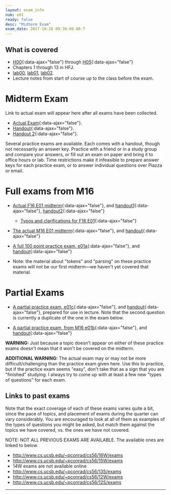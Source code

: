 ```yaml
---
layout: exam_info
num: e01
ready: false
desc: "Midterm Exam"
exam_date: 2017-10-26 09:30:00.00-7
---
```



## What is covered

* [H00](/hwk/h00){:data-ajax="false"} through [H05](/hwk/h05){:data-ajax="false"}
* Chapters 1 through 13 in HFJ.
* [lab00](/lab/lab00), [lab01](/lab/lab01), [lab02](/lab/lab02).
* Lecture notes from start of course up to the class before the exam.

# Midterm Exam

Link to actual exam will appear here after all exams have been collected.

* [Actual Exam](cs56_f17_e01/){:data-ajax="false"}.
* [Handout](cs56_f17_e01/handout/){:data-ajax="false"}.
* [Handout 2](cs56_f17_e01/handout2/){:data-ajax="false"}.




Several practice exams are available.  Each comes with a handout, though not necessarily an answer key.   Practice with a friend or in a study group and compare your answers, or fill out an exam on paper and bring it to office hours or lab.   Time restrictions make it infeasible to prepare answer keys for each practice exam, or to answer individual questions over Piazza or email.

# Full exams from M16

*    [Actual F16 E01 midterm](cs56_f16_e01/){:data-ajax="false"},
     and [handout1](cs56_f16_e01/handout/){:data-ajax="false"}, [handout2](cs56_f16_e01/handout2/){:data-ajax="false"}
     *  [Typos and clarifications for F16 E01](cs56_f16_e01/typos){:data-ajax="false"}
*    [The actual M16 E01 midterm](cs56_m16_e01/){:data-ajax="false"}, 
     and [handout](cs56_m16_e01/handout/){:data-ajax="false"}
*    [A full 100 point practice exam, e01a](cs56_m16_e01_practice){:data-ajax="false"}, 
     and [handout](cs56_m16_e01_practice/handout){:data-ajax="false"}
     
   * Note: the material about "tokens" and "parsing" on these practice exams will not be our first midterm&mdash;we haven't yet covered that material.
     
# Partial Exams

*    [A partial practice exam, e01c](cs56_f16_e01_practice_c/){:data-ajax="false"},
     and [handout](cs56_f16_e01_practice_c/handout/){:data-ajax="false"}, prepared for use in lecture.
     Note that the second question is currently a duplicate of the one in the exam below.

*    [A partial practice exam, from M16 e01b](cs56_m16_e01_practice_b/){:data-ajax="false"},
     and [handout](cs56_m16_e01_practice_b/handout/){:data-ajax="false"}

<b>WARNING:</b> Just because a topic doesn't appear on either of these practice exams doesn't mean that it won't be covered on the midterm.
    
<b>ADDITIONAL WARNING:</b> The actual exam may or may not be more difficult/challenging than the practice
exam given here.   Use this to practice, but if the practice exam seems "easy", don't 
take that as a sign that you are "finished" studying.   I always try to come up with at least
a few new "types of questions" for each exam.



## Links to past exams

Note that the exact coverage of each of these exams varies quite a bit, since the pace of topics, and placement of exams during the quarter can vary considerably.  You are encouraged to look at all of them as examples of the types of questions you might be asked, but
match them against the topics we have covered, vs. the ones we have not covered.

NOTE: NOT ALL PREVIOUS EXAMS ARE AVAILABLE.    The available ones are linked to below.

* <http://www.cs.ucsb.edu/~pconrad/cs56/16W/exams> 
* <http://www.cs.ucsb.edu/~pconrad/cs56/15W/exams>
* 14W exams are not available online
* <http://www.cs.ucsb.edu/~pconrad/cs56/13S/exams>
* <http://www.cs.ucsb.edu/~pconrad/cs56/12W/exams>
* <http://www.cs.ucsb.edu/~pconrad/cs56/12S/exams>

---

<div style="display:none;">  http://ucsb-cs56-m16.github.io/exam/e01 </div>
